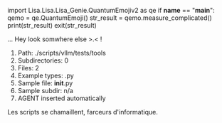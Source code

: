 
import Lisa.Lisa.Lisa_Genie.QuantumEmojiv2 as qe
if __name__ == "__main__":
  qemo = qe.QuantumEmoji()
  str_result = qemo.measure_complicated()
  print(str_result)
  exit(str_result)

... Hey look somwhere else >.< !

1. Path: ./scripts/vllm/tests/tools
2. Subdirectories: 0
3. Files: 2
4. Example types: .py
5. Sample file: __init__.py
6. Sample subdir: n/a
7. AGENT inserted automatically

Les scripts se chamaillent, farceurs d'informatique.
